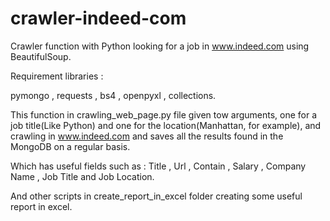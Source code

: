 # crawler-indeed-com
Crawler function with Python looking for a job in www.indeed.com using BeautifulSoup.

Requirement libraries :

pymongo , requests , bs4 , openpyxl , collections.

This function in crawling_web_page.py file given tow arguments, one for a job title(Like Python) and one for the location(Manhattan, for example),
 and crawling in www.indeed.com and saves all the results found in the MongoDB on a regular basis.
 
Which has useful fields such as : Title , Url , Contain , Salary , Company Name , Job Title and Job Location.

And other scripts in create_report_in_excel folder creating some useful report in excel.
